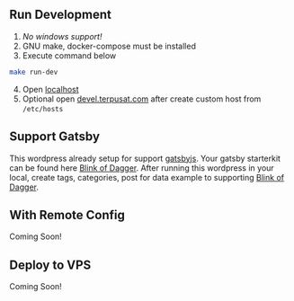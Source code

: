 ## Run Development

1. *No windows support!*
2. GNU make, docker-compose must be installed
3. Execute command below

```sh
make run-dev
```

4. Open [localhost](http://localhost)
5. Optional open [devel.terpusat.com](http://devel.terpusat.com) after create custom host from `/etc/hosts`

## Support Gatsby

This wordpress already setup for support [gatsbyjs](https://www.gatsbyjs.org/). Your gatsby starterkit can be found here [Blink of Dagger](https://github.com/devetek/Blink-of-Dagger).
After running this wordpress in your local, create tags, categories, post for data example to supporting [Blink of Dagger](https://github.com/devetek/Blink-of-Dagger).



## With Remote Config

Coming Soon!

## Deploy to VPS

Coming Soon!